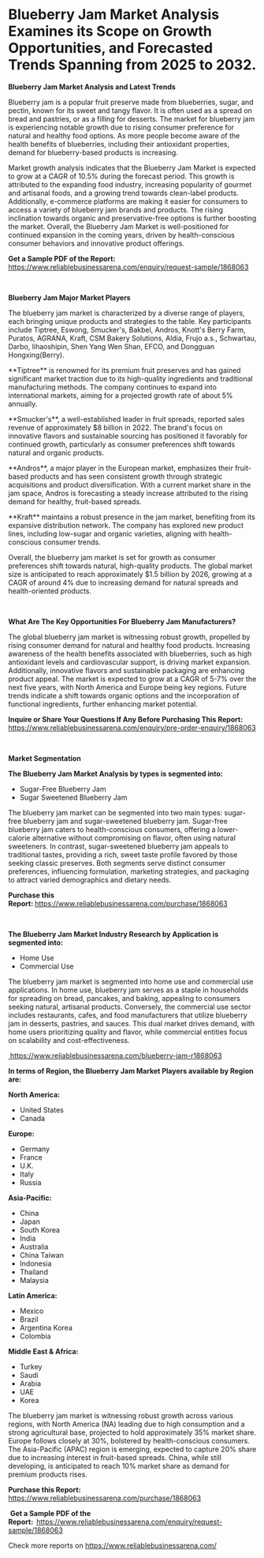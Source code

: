 <p><h1>Blueberry Jam Market Analysis Examines its Scope on Growth Opportunities, and Forecasted Trends Spanning from 2025 to 2032.</h1></p><p><strong>Blueberry Jam Market Analysis and Latest Trends</strong></p>
<p><p>Blueberry jam is a popular fruit preserve made from blueberries, sugar, and pectin, known for its sweet and tangy flavor. It is often used as a spread on bread and pastries, or as a filling for desserts. The market for blueberry jam is experiencing notable growth due to rising consumer preference for natural and healthy food options. As more people become aware of the health benefits of blueberries, including their antioxidant properties, demand for blueberry-based products is increasing.</p><p>Market growth analysis indicates that the Blueberry Jam Market is expected to grow at a CAGR of 10.5% during the forecast period. This growth is attributed to the expanding food industry, increasing popularity of gourmet and artisanal foods, and a growing trend towards clean-label products. Additionally, e-commerce platforms are making it easier for consumers to access a variety of blueberry jam brands and products. The rising inclination towards organic and preservative-free options is further boosting the market. Overall, the Blueberry Jam Market is well-positioned for continued expansion in the coming years, driven by health-conscious consumer behaviors and innovative product offerings.</p></p>
<p><strong>Get a Sample PDF of the Report:&nbsp;</strong> <a href="https://www.reliablebusinessarena.com/enquiry/request-sample/1868063?utm_campaign=3526&utm_medium=2&utm_source=Github&utm_content=ia&utm_term=07042025&utm_id=blueberry-jam">https://www.reliablebusinessarena.com/enquiry/request-sample/1868063</a></p>
<p>&nbsp;</p>
<p><strong>Blueberry Jam Major Market Players</strong></p>
<p><p>The blueberry jam market is characterized by a diverse range of players, each bringing unique products and strategies to the table. Key participants include Tiptree, Eswong, Smucker's, Bakbel, Andros, Knott's Berry Farm, Puratos, AGRANA, Kraft, CSM Bakery Solutions, Aldia, Frujo a.s., Schwartau, Darbo, lihaoshipin, Shen Yang Wen Shan, EFCO, and Dongguan Hongxing(Berry).</p><p>**Tiptree** is renowned for its premium fruit preserves and has gained significant market traction due to its high-quality ingredients and traditional manufacturing methods. The company continues to expand into international markets, aiming for a projected growth rate of about 5% annually.</p><p>**Smucker's**, a well-established leader in fruit spreads, reported sales revenue of approximately $8 billion in 2022. The brand's focus on innovative flavors and sustainable sourcing has positioned it favorably for continued growth, particularly as consumer preferences shift towards natural and organic products.</p><p>**Andros**, a major player in the European market, emphasizes their fruit-based products and has seen consistent growth through strategic acquisitions and product diversification. With a current market share in the jam space, Andros is forecasting a steady increase attributed to the rising demand for healthy, fruit-based spreads.</p><p>**Kraft** maintains a robust presence in the jam market, benefiting from its expansive distribution network. The company has explored new product lines, including low-sugar and organic varieties, aligning with health-conscious consumer trends.</p><p>Overall, the blueberry jam market is set for growth as consumer preferences shift towards natural, high-quality products. The global market size is anticipated to reach approximately $1.5 billion by 2026, growing at a CAGR of around 4% due to increasing demand for natural spreads and health-oriented products.</p></p>
<p>&nbsp;</p>
<p><strong>What Are The Key Opportunities For Blueberry Jam Manufacturers?</strong></p>
<p><p>The global blueberry jam market is witnessing robust growth, propelled by rising consumer demand for natural and healthy food products. Increasing awareness of the health benefits associated with blueberries, such as high antioxidant levels and cardiovascular support, is driving market expansion. Additionally, innovative flavors and sustainable packaging are enhancing product appeal. The market is expected to grow at a CAGR of 5-7% over the next five years, with North America and Europe being key regions. Future trends indicate a shift towards organic options and the incorporation of functional ingredients, further enhancing market potential.</p></p>
<p><strong>Inquire or Share Your Questions If Any Before Purchasing This Report:</strong> <a href="https://www.reliablebusinessarena.com/enquiry/pre-order-enquiry/1868063?utm_campaign=3526&utm_medium=2&utm_source=Github&utm_content=ia&utm_term=07042025&utm_id=blueberry-jam">https://www.reliablebusinessarena.com/enquiry/pre-order-enquiry/1868063</a></p>
<p>&nbsp;</p>
<p><strong>Market Segmentation</strong></p>
<p><strong>The Blueberry Jam Market Analysis by types is segmented into:</strong></p>
<p><ul><li>Sugar-Free Blueberry Jam</li><li>Sugar Sweetened Blueberry Jam</li></ul></p>
<p><p>The blueberry jam market can be segmented into two main types: sugar-free blueberry jam and sugar-sweetened blueberry jam. Sugar-free blueberry jam caters to health-conscious consumers, offering a lower-calorie alternative without compromising on flavor, often using natural sweeteners. In contrast, sugar-sweetened blueberry jam appeals to traditional tastes, providing a rich, sweet taste profile favored by those seeking classic preserves. Both segments serve distinct consumer preferences, influencing formulation, marketing strategies, and packaging to attract varied demographics and dietary needs.</p></p>
<p><strong>Purchase this Report:&nbsp;</strong><a href="https://www.reliablebusinessarena.com/purchase/1868063?utm_campaign=3526&utm_medium=2&utm_source=Github&utm_content=ia&utm_term=07042025&utm_id=blueberry-jam">https://www.reliablebusinessarena.com/purchase/1868063</a></p>
<p>&nbsp;</p>
<p><strong>The Blueberry Jam Market Industry Research by Application is segmented into:</strong></p>
<p><ul><li>Home Use</li><li>Commercial Use</li></ul></p>
<p><p>The blueberry jam market is segmented into home use and commercial use applications. In home use, blueberry jam serves as a staple in households for spreading on bread, pancakes, and baking, appealing to consumers seeking natural, artisanal products. Conversely, the commercial use sector includes restaurants, cafes, and food manufacturers that utilize blueberry jam in desserts, pastries, and sauces. This dual market drives demand, with home users prioritizing quality and flavor, while commercial entities focus on scalability and cost-effectiveness.</p></p>
<p><a href="https://www.reliablebusinessarena.com/blueberry-jam-r1868063?utm_campaign=3526&utm_medium=2&utm_source=Github&utm_content=ia&utm_term=07042025&utm_id=blueberry-jam">&nbsp;https://www.reliablebusinessarena.com/blueberry-jam-r1868063</a></p>
<p><strong>In terms of Region, the Blueberry Jam Market Players available by Region are:</strong></p>
<p>
    <p> <strong> North America: </strong>
        <ul>
            <li>United States</li>
            <li>Canada</li>
        </ul>
        </p> 
    <p> <strong> Europe: </strong>
        <ul>
            <li>Germany</li>
            <li>France</li>
            <li>U.K.</li>
            <li>Italy</li>
            <li>Russia</li>
        </ul>
        </p> 
    <p> <strong> Asia-Pacific: </strong>
        <ul>
            <li>China</li>
            <li>Japan</li>
            <li>South Korea</li>
            <li>India</li>
            <li>Australia</li>
            <li>China Taiwan</li>
            <li>Indonesia</li>
            <li>Thailand</li>
            <li>Malaysia</li>
        </ul>
        </p> 
    <p> <strong> Latin America: </strong>
        <ul>
            <li>Mexico</li>
            <li>Brazil</li>
            <li>Argentina Korea</li>
            <li>Colombia</li>
        </ul>
        </p> 
    <p> <strong> Middle East & Africa: </strong>
        <ul>
            <li>Turkey</li>
            <li>Saudi</li>
            <li>Arabia</li>
            <li>UAE</li>
            <li>Korea</li>
        </ul>
    </p>
    </p>
<p><p>The blueberry jam market is witnessing robust growth across various regions, with North America (NA) leading due to high consumption and a strong agricultural base, projected to hold approximately 35% market share. Europe follows closely at 30%, bolstered by health-conscious consumers. The Asia-Pacific (APAC) region is emerging, expected to capture 20% share due to increasing interest in fruit-based spreads. China, while still developing, is anticipated to reach 10% market share as demand for premium products rises.</p></p>
<p><strong>Purchase this Report: </strong><a href="https://www.reliablebusinessarena.com/purchase/1868063?utm_campaign=3526&utm_medium=2&utm_source=Github&utm_content=ia&utm_term=07042025&utm_id=blueberry-jam">https://www.reliablebusinessarena.com/purchase/1868063</a></p>
<p>&nbsp;<strong>Get a Sample PDF of the Report:&nbsp;&nbsp;</strong><a href="https://www.reliablebusinessarena.com/enquiry/request-sample/1868063?utm_campaign=3526&utm_medium=2&utm_source=Github&utm_content=ia&utm_term=07042025&utm_id=blueberry-jam">https://www.reliablebusinessarena.com/enquiry/request-sample/1868063</a></p>
<p><strong></strong></p>
<p>Check more reports on <a href="https://www.reliablebusinessarena.com/?utm_campaign=3526&utm_medium=2&utm_source=Github&utm_content=ia&utm_term=07042025&utm_id=blueberry-jam">https://www.reliablebusinessarena.com/</a></p>